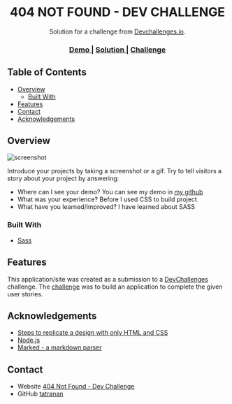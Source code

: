 <!-- Please update value in the {}  -->

<h1 align="center">404 NOT FOUND - DEV CHALLENGE</h1>

<div align="center">
   Solution for a challenge from  <a href="http://devchallenges.io" target="_blank">Devchallenges.io</a>.
</div>

<div align="center">
  <h3>
    <a href="https://tatranan.github.io/404NotFoundMaster-Sass-DevChallenges/">
      Demo
    </a>
    <span> | </span>
    <a href="https://github.com/tatranan/404NotFoundMaster-Sass-DevChallenges">
      Solution
    </a>
    <span> | </span>
    <a href="https://devchallenges.io/challenges/wBunSb7FPrIepJZAg0sY">
      Challenge
    </a>
  </h3>
</div>

<!-- TABLE OF CONTENTS -->

## Table of Contents

- [Overview](#overview)
  - [Built With](#built-with)
- [Features](#features)
- [Contact](#contact)
- [Acknowledgements](#acknowledgements)

<!-- OVERVIEW -->

## Overview

![screenshot](https://tatranan.github.io/404NotFoundMaster-Sass-DevChallenges/image/screencapture.png)

Introduce your projects by taking a screenshot or a gif. Try to tell visitors a story about your project by answering:

- Where can I see your demo?
  You can see my demo in [my github](https://tatranan.github.io/404NotFoundMaster-Sass-DevChallenges/)
- What was your experience?
  Before I used CSS to build project
- What have you learned/improved?
  I have learned about SASS

### Built With

<!-- This section should list any major frameworks that you built your project using. Here are a few examples.-->

- [Sass](https://sass-lang.com/)

## Features

<!-- List the features of your application or follow the template. Don't share the figma file here :) -->

This application/site was created as a submission to a [DevChallenges](https://devchallenges.io/challenges) challenge. The [challenge](https://devchallenges.io/challenges/wBunSb7FPrIepJZAg0sY) was to build an application to complete the given user stories.


## Acknowledgements

<!-- This section should list any articles or add-ons/plugins that helps you to complete the project. This is optional but it will help you in the future. For exmpale -->

- [Steps to replicate a design with only HTML and CSS](https://devchallenges-blogs.web.app/how-to-replicate-design/)
- [Node.js](https://nodejs.org/)
- [Marked - a markdown parser](https://github.com/chjj/marked)

## Contact

- Website [404 Not Found - Dev Challenge](https://tatranan.github.io/404NotFoundMaster-Sass-DevChallenges/)
- GitHub [tatranan](https://{github.com/tatranan})
